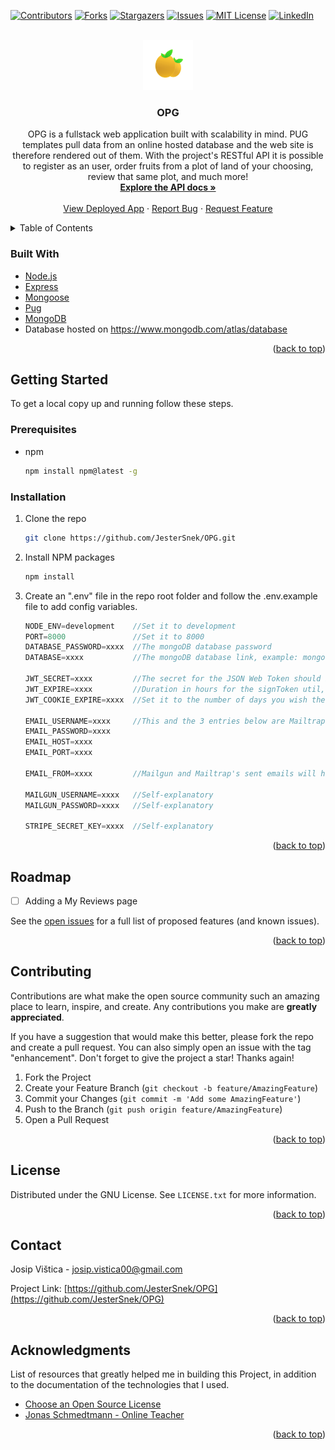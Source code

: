 <div id="top"></div>




<!-- PROJECT SHIELDS -->
[![Contributors][contributors-shield]][contributors-url]
[![Forks][forks-shield]][forks-url]
[![Stargazers][stars-shield]][stars-url]
[![Issues][issues-shield]][issues-url]
[![MIT License][license-shield]][license-url]
[![LinkedIn][linkedin-shield]][linkedin-url]



<!-- PROJECT LOGO -->
<br />
<div align="center">
  <a href="https://github.com/JesterSnek/OPG">
    <img src="public/img/logo.png" alt="Logo" width="80" height="80">
  </a>

<h3 align="center">OPG</h3>

  <p align="center">
    OPG is a fullstack web application built with scalability in mind. PUG templates pull data from an online hosted database and the web site is therefore rendered out of them. With the project's RESTful API it is possible to register as an user, order fruits from a plot of land of your choosing, review that same plot, and much more!
    <br />
    <a href="https://documenter.getpostman.com/view/11348697/UVRAJSzH"><strong>Explore the API docs »</strong></a>
    <br />
    <br />
    <a href="https://opg-vistica.herokuapp.com/plot/bare">View Deployed App</a>
    ·
    <a href="https://github.com/JesterSnek/OPG/issues">Report Bug</a>
    ·
    <a href="https://github.com/JesterSnek/OPG/issues">Request Feature</a>
  </p>
</div>



<!-- TABLE OF CONTENTS -->
<details>
  <summary>Table of Contents</summary>
  <ol>
    <li>
      <a href="#built-with">Built With</a>
    </li>
    <li>
      <a href="#getting-started">Getting Started</a>
      <ul>
        <li><a href="#prerequisites">Prerequisites</a></li>
        <li><a href="#installation">Installation</a></li>
      </ul>
    </li>
    <li><a href="#roadmap">Roadmap</a></li>
    <li><a href="#contributing">Contributing</a></li>
    <li><a href="#license">License</a></li>
    <li><a href="#contact">Contact</a></li>
    <li><a href="#acknowledgments">Acknowledgments</a></li>
  </ol>
</details>



### Built With

* [Node.js](https://nodejs.org/en/)
* [Express](https://expressjs.com/)
* [Mongoose](https://mongoosejs.com/)
* [Pug](https://github.com/pugjs/pug)
* [MongoDB](https://www.mongodb.com/)
* Database hosted on https://www.mongodb.com/atlas/database


<p align="right">(<a href="#top">back to top</a>)</p>



<!-- GETTING STARTED -->
## Getting Started

To get a local copy up and running follow these steps.

### Prerequisites

* npm
  ```sh
  npm install npm@latest -g
  ```

### Installation

1. Clone the repo
   ```sh
   git clone https://github.com/JesterSnek/OPG.git
   ```
2. Install NPM packages
   ```sh
   npm install
   ```
3. Create an ".env" file in the repo root folder and follow the .env.example file to add config variables. 
   ```js
   NODE_ENV=development    //Set it to development
   PORT=8000               //Set it to 8000
   DATABASE_PASSWORD=xxxx  //The mongoDB database password
   DATABASE=xxxx           //The mongoDB database link, example: mongodb+srv://jestersnek:<PASSWORD>@cluster0.p2nnz.mongodb.net/opg?retryWrites=true&w=majority

   JWT_SECRET=xxxx         //The secret for the JSON Web Token should be at least 32 characters long.
   JWT_EXPIRE=xxxx         //Duration in hours for the signToken util, example: JWT_EXPIRE=10h
   JWT_COOKIE_EXPIRE=xxxx  //Set it to the number of days you wish the JWT in the cookie to be valid for.

   EMAIL_USERNAME=xxxx     //This and the 3 entries below are Mailtrap specific. Get them from https://mailtrap.io/
   EMAIL_PASSWORD=xxxx
   EMAIL_HOST=xxxx
   EMAIL_PORT=xxxx

   EMAIL_FROM=xxxx         //Mailgun and Mailtrap's sent emails will have this email as the sender

   MAILGUN_USERNAME=xxxx   //Self-explanatory
   MAILGUN_PASSWORD=xxxx   //Self-explanatory

   STRIPE_SECRET_KEY=xxxx  //Self-explanatory
   ```

<p align="right">(<a href="#top">back to top</a>)</p>



<!-- ROADMAP -->
## Roadmap

- [ ] Adding a My Reviews page


See the [open issues](https://github.com/JesterSnek/OPG/issues) for a full list of proposed features (and known issues).

<p align="right">(<a href="#top">back to top</a>)</p>



<!-- CONTRIBUTING -->
## Contributing

Contributions are what make the open source community such an amazing place to learn, inspire, and create. Any contributions you make are **greatly appreciated**.

If you have a suggestion that would make this better, please fork the repo and create a pull request. You can also simply open an issue with the tag "enhancement".
Don't forget to give the project a star! Thanks again!

1. Fork the Project
2. Create your Feature Branch (`git checkout -b feature/AmazingFeature`)
3. Commit your Changes (`git commit -m 'Add some AmazingFeature'`)
4. Push to the Branch (`git push origin feature/AmazingFeature`)
5. Open a Pull Request

<p align="right">(<a href="#top">back to top</a>)</p>



<!-- LICENSE -->
## License

Distributed under the GNU License. See `LICENSE.txt` for more information.

<p align="right">(<a href="#top">back to top</a>)</p>



<!-- CONTACT -->
## Contact

Josip Vištica - josip.vistica00@gmail.com

Project Link: [https://github.com/JesterSnek/OPG](https://github.com/JesterSnek/OPG)

<p align="right">(<a href="#top">back to top</a>)</p>



<!-- ACKNOWLEDGMENTS -->
## Acknowledgments

List of resources that greatly helped me in building this Project, in addition to the documentation of the technologies that I used.

* [Choose an Open Source License](https://choosealicense.com)
* [Jonas Schmedtmann - Online Teacher](https://www.udemy.com/user/jonasschmedtmann/)

<p align="right">(<a href="#top">back to top</a>)</p>



<!-- MARKDOWN LINKS & IMAGES -->
<!-- https://www.markdownguide.org/basic-syntax/#reference-style-links -->
[contributors-shield]: https://img.shields.io/github/contributors/jestersnek/OPG.svg?style=for-the-badge
[contributors-url]: https://github.com/JesterSnek/OPG/graphs/contributors
[forks-shield]: https://img.shields.io/github/forks/jestersnek/OPG.svg?style=for-the-badge
[forks-url]: https://github.com/JesterSnek/OPG/network/members
[stars-shield]: https://img.shields.io/github/stars/JesterSnek/OPG.svg?style=for-the-badge
[stars-url]: https://github.com/JesterSnek/OPG/stargazers
[issues-shield]: https://img.shields.io/github/issues/JesterSnek/OPG.svg?style=for-the-badge
[issues-url]: https://github.com/JesterSnek/OPG/issues
[license-shield]: https://img.shields.io/github/license/JesterSnek/OPG.svg?style=for-the-badge
[license-url]: https://github.com/JesterSnek/OPG/blob/master/LICENSE.txt
[linkedin-shield]: https://img.shields.io/badge/-LinkedIn-black.svg?style=for-the-badge&logo=linkedin&colorB=555
[linkedin-url]: https://linkedin.com/in/linkedin_username
[product-screenshot]: images/screenshot.png
